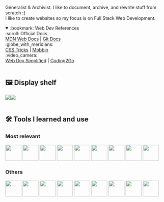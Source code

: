 Generalist & Archivist. I like to document, archive, and rewrite stuff from scratch :] <br>
I like to create websites so my focus is on Full Stack Web Development. <br>

<details open>
  <summary>:bookmark: Web Dev References</summary>
    :scroll: Official Docs <br>
      <a href="https://developer.mozilla.org/en-US/" target="_blank">MDN Web Docs</a> |
      <a href="https://git-scm.com/doc" target="_blank">Git Docs</a> <br>
    :globe_with_meridians: <br>
      <a href="https://css-tricks.com/" target="_blank">CSS Tricks</a> |
      <a href="https://mobbin.com/discover/sites/latest" target="_blank">Mobbin</a> <br>
    :video_camera: <br>
      <a href="https://m.youtube.com/@WebDevSimplified" target="_blank">Web Dev Simplified</a> |
      <a href="https://m.youtube.com/@coding2go" target="_blank">Coding2Go</a> <br>
</details> <br>

## :framed_picture: Display shelf
<div style="display: flex;">
<img src="https://github-readme-stats.vercel.app/api?username=giannasaurus&show_icons=true&theme=transparent"></a>
<img src="https://github-readme-stats.vercel.app/api/top-langs/?username=giannasaurus&layout=compact&theme=transparent"</a>
</div> <br>
<!--
![Gianna's GitHub stats](https://github-readme-stats.vercel.app/api?username=giannasaurus&show_icons=true&theme=transparent)
[![Top Langs](https://github-readme-stats.vercel.app/api/top-langs/?username=giannasaurus&layout=compact&theme=transparent)](https://github.com/giannasaurus/github-readme-stats)
-->

## :hammer_and_wrench: Tools I learned and use
### Most relevant
<p align='left'>
  <img width='50' src="https://cdn.jsdelivr.net/gh/devicons/devicon@latest/icons/html5/html5-original.svg" tooltip='html' />
  <img width='50' src="https://cdn.jsdelivr.net/gh/devicons/devicon@latest/icons/css3/css3-original.svg" />
  <img width='50' src="https://cdn.jsdelivr.net/gh/devicons/devicon@latest/icons/javascript/javascript-original.svg" />
  <img width='50' src="https://cdn.jsdelivr.net/gh/devicons/devicon@latest/icons/git/git-original.svg" />
  <img width='50' src="https://cdn.jsdelivr.net/gh/devicons/devicon@latest/icons/github/github-original.svg" />
  <img width='50' src="https://cdn.jsdelivr.net/gh/devicons/devicon@latest/icons/nodejs/nodejs-original.svg" />
  <img width='50' src="https://cdn.jsdelivr.net/gh/devicons/devicon@latest/icons/npm/npm-original.svg" />
  <img width='50' src="https://cdn.jsdelivr.net/gh/devicons/devicon@latest/icons/express/express-original.svg" />
  <img width='50' src="https://cdn.jsdelivr.net/gh/devicons/devicon@latest/icons/vscode/vscode-original.svg" />
</p>

### Others
<p align='left'>
  <img width='50' src="https://cdn.jsdelivr.net/gh/devicons/devicon@latest/icons/csharp/csharp-original.svg" />
  <img width='50' src="https://cdn.jsdelivr.net/gh/devicons/devicon@latest/icons/java/java-original.svg" />
  <img width='50' src="https://cdn.jsdelivr.net/gh/devicons/devicon@latest/icons/jquery/jquery-original.svg" />
  <img width='50' src="https://cdn.jsdelivr.net/gh/devicons/devicon@latest/icons/json/json-original.svg" />
  <img width='50' src="https://cdn.jsdelivr.net/gh/devicons/devicon@latest/icons/d3js/d3js-original.svg" />
  <img width='50' src="https://cdn.jsdelivr.net/gh/devicons/devicon@latest/icons/figma/figma-original.svg" />
  <img width='50' src="https://cdn.jsdelivr.net/gh/devicons/devicon@latest/icons/notion/notion-original.svg" />
  <img width='50' src="https://cdn.jsdelivr.net/gh/devicons/devicon@latest/icons/markdown/markdown-original.svg" />
  <img width='50' src="https://cdn.jsdelivr.net/gh/devicons/devicon@latest/icons/visualstudio/visualstudio-original.svg" />
</p>
